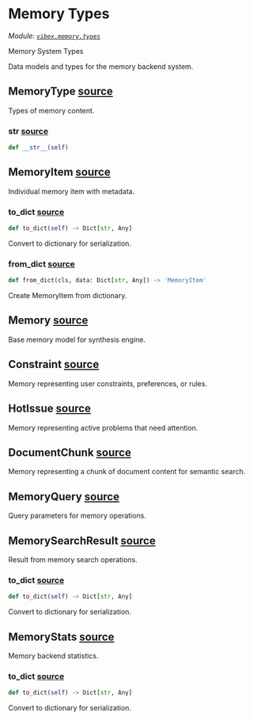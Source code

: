 # Memory Types

_Module: [`vibex.memory.types`](https://github.com/dustland/vibex/blob/main/src/vibex/memory/types.py)_

Memory System Types

Data models and types for the memory backend system.

## MemoryType <a href="https://github.com/dustland/vibex/blob/main/src/vibex/memory/types.py#L22" class="source-link" title="View source code">source</a>

Types of memory content.

### **str** <a href="https://github.com/dustland/vibex/blob/main/src/vibex/memory/types.py#L33" class="source-link" title="View source code">source</a>

```python
def __str__(self)
```

## MemoryItem <a href="https://github.com/dustland/vibex/blob/main/src/vibex/memory/types.py#L38" class="source-link" title="View source code">source</a>

Individual memory item with metadata.

### to_dict <a href="https://github.com/dustland/vibex/blob/main/src/vibex/memory/types.py#L53" class="source-link" title="View source code">source</a>

```python
def to_dict(self) -> Dict[str, Any]
```

Convert to dictionary for serialization.

### from_dict <a href="https://github.com/dustland/vibex/blob/main/src/vibex/memory/types.py#L71" class="source-link" title="View source code">source</a>

```python
def from_dict(cls, data: Dict[str, Any]) -> 'MemoryItem'
```

Create MemoryItem from dictionary.

## Memory <a href="https://github.com/dustland/vibex/blob/main/src/vibex/memory/types.py#L102" class="source-link" title="View source code">source</a>

Base memory model for synthesis engine.

## Constraint <a href="https://github.com/dustland/vibex/blob/main/src/vibex/memory/types.py#L115" class="source-link" title="View source code">source</a>

Memory representing user constraints, preferences, or rules.

## HotIssue <a href="https://github.com/dustland/vibex/blob/main/src/vibex/memory/types.py#L121" class="source-link" title="View source code">source</a>

Memory representing active problems that need attention.

## DocumentChunk <a href="https://github.com/dustland/vibex/blob/main/src/vibex/memory/types.py#L128" class="source-link" title="View source code">source</a>

Memory representing a chunk of document content for semantic search.

## MemoryQuery <a href="https://github.com/dustland/vibex/blob/main/src/vibex/memory/types.py#L137" class="source-link" title="View source code">source</a>

Query parameters for memory operations.

## MemorySearchResult <a href="https://github.com/dustland/vibex/blob/main/src/vibex/memory/types.py#L152" class="source-link" title="View source code">source</a>

Result from memory search operations.

### to_dict <a href="https://github.com/dustland/vibex/blob/main/src/vibex/memory/types.py#L160" class="source-link" title="View source code">source</a>

```python
def to_dict(self) -> Dict[str, Any]
```

Convert to dictionary for serialization.

## MemoryStats <a href="https://github.com/dustland/vibex/blob/main/src/vibex/memory/types.py#L172" class="source-link" title="View source code">source</a>

Memory backend statistics.

### to_dict <a href="https://github.com/dustland/vibex/blob/main/src/vibex/memory/types.py#L182" class="source-link" title="View source code">source</a>

```python
def to_dict(self) -> Dict[str, Any]
```

Convert to dictionary for serialization.
